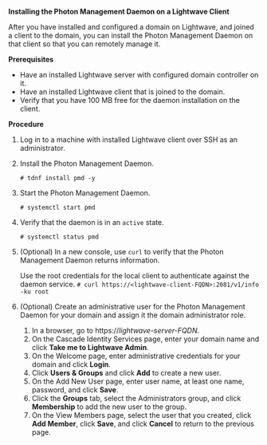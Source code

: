 **Installing the Photon Management Daemon on a Lightwave Client**

After you have installed and configured a domain on Lightwave, and joined a client to the domain, you can install the Photon Management Daemon on that client so that you can remotely manage it.

**Prerequisites**

- Have an installed Lightwave server with configured domain controller on it.
- Have an installed Lightwave client that is joined to the domain.
- Verify that you have 100 MB free for the daemon installation on the client.

**Procedure**

1. Log in to a machine with installed Lightwave client over SSH as an administrator.
2. Install the Photon Management Daemon.
	
	`# tdnf install pmd -y`
2. Start the Photon Management Daemon.
	 
	`# systemctl start pmd`
3. Verify that the daemon is in an `active` state.

	`# systemctl status pmd`
4. (Optional) In a new console, use `curl` to verify that the Photon Management Daemon returns information.

	Use the root credentials for the local client to authenticate against the daemon service.
	`# curl https://<lightwave-client-FQDN>:2081/v1/info -ku root`

5. (Optional) Create an administrative user for the Photon Management Daemon for your domain and assign it the domain administrator role.
	1. In a browser, go to https://*lightwave-server-FQDN*.
	1. On the Cascade Identity Services page, enter your domain name and click **Take me to Lightwave Admin**.
	2. On the Welcome page, enter administrative credentials for your domain and click **Login**.
	2. Click **Users & Groups** and click **Add** to create a new user.
	3. On the Add New User page, enter user name, at least one name, password, and click **Save**.
	3. Click the **Groups** tab, select the Administrators group, and click  **Membership**  to add the new user to the group.
	4. On the View Members page, select the user that you created, click **Add Member**, click **Save**, and click **Cancel** to return to the previous page.